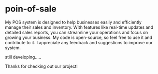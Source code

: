 # poin-of-sale
My POS system is designed to help businesses easily and efficiently manage their sales and inventory.
With features like real-time updates and detailed sales reports, you can streamline your operations and focus on growing your business.
My code is open-source, so feel free to use it and contribute to it. I appreciate any feedback and suggestions to improve our system.

still developing.....

Thanks for checking out our project!

